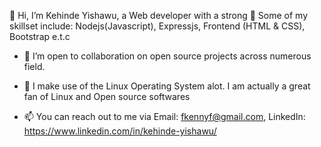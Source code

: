 👋 Hi, I’m Kehinde Yishawu, a Web developer with a strong 
👀 Some of my skillset include: Nodejs(Javascript), Expressjs, Frontend (HTML & CSS), Bootstrap e.t.c
- 🌱 I’m open to collaboration on open source projects across numerous field.
- 💞️ I make use of the Linux Operating System alot. I am actually a great fan of Linux and Open source softwares

- 📫 You can reach out to me via 
Email: fkennyf@gmail.com,
LinkedIn: https://www.linkedin.com/in/kehinde-yishawu/

<!---
kehindeyishawu/kehindeyishawu is a ✨ special ✨ repository because its `README.md` (this file) appears on your GitHub profile.
You can click the Preview link to take a look at your changes.
--->
